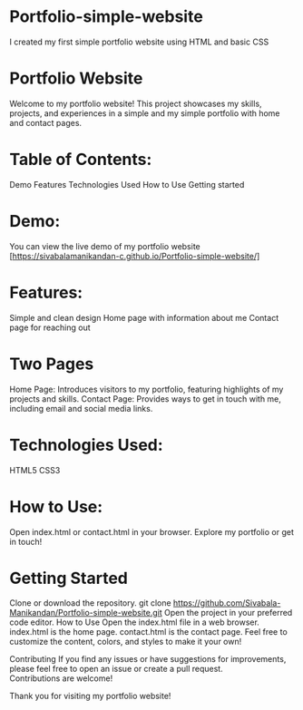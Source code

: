 # Portfolio-simple-website
I created my first simple portfolio website using HTML and basic CSS

# Portfolio Website
Welcome to my portfolio website! This project showcases my skills, projects, and experiences in a simple and my simple portfolio with home and contact pages.

# Table of Contents:
Demo
Features
Technologies Used
How to Use
Getting started

# Demo:
You can view the live demo of my portfolio website [https://sivabalamanikandan-c.github.io/Portfolio-simple-website/]

# Features:
Simple and clean design
Home page with information about me
Contact page for reaching out

# Two Pages
Home Page: Introduces visitors to my portfolio, featuring highlights of my projects and skills.
Contact Page: Provides ways to get in touch with me, including email and social media links.

# Technologies Used:
HTML5
CSS3

# How to Use:
Open index.html or contact.html in your browser.
Explore my portfolio or get in touch!

# Getting Started
Clone or download the repository.
git clone https://github.com/Sivabala-Manikandan/Portfolio-simple-website.git
Open the project in your preferred code editor. How to Use Open the index.html file in a web browser. index.html is the home page. contact.html is the contact page. Feel free to customize the content, colors, and styles to make it your own!

Contributing If you find any issues or have suggestions for improvements, please feel free to open an issue or create a pull request. Contributions are welcome!

Thank you for visiting my portfolio website!
